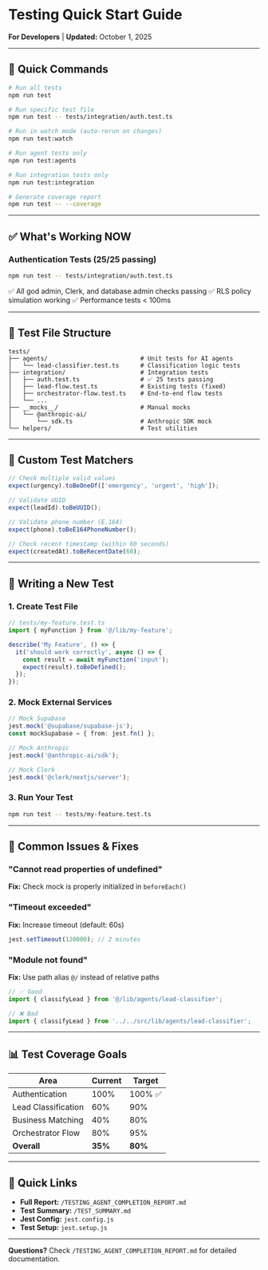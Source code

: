 # Testing Quick Start Guide

**For Developers** | **Updated:** October 1, 2025

---

## 🚀 Quick Commands

```bash
# Run all tests
npm run test

# Run specific test file
npm run test -- tests/integration/auth.test.ts

# Run in watch mode (auto-rerun on changes)
npm run test:watch

# Run agent tests only
npm run test:agents

# Run integration tests only
npm run test:integration

# Generate coverage report
npm run test -- --coverage
```

---

## ✅ What's Working NOW

### Authentication Tests (25/25 passing)
```bash
npm run test -- tests/integration/auth.test.ts
```
✅ All god admin, Clerk, and database admin checks passing
✅ RLS policy simulation working
✅ Performance tests < 100ms

---

## 📝 Test File Structure

```
tests/
├── agents/                          # Unit tests for AI agents
│   └── lead-classifier.test.ts      # Classification logic tests
├── integration/                     # Integration tests
│   ├── auth.test.ts                 # ✅ 25 tests passing
│   ├── lead-flow.test.ts            # Existing tests (fixed)
│   ├── orchestrator-flow.test.ts    # End-to-end flow tests
│   └── ...
├── __mocks__/                       # Manual mocks
│   └── @anthropic-ai/
│       └── sdk.ts                   # Anthropic SDK mock
└── helpers/                         # Test utilities
```

---

## 🔧 Custom Test Matchers

```typescript
// Check multiple valid values
expect(urgency).toBeOneOf(['emergency', 'urgent', 'high']);

// Validate UUID
expect(leadId).toBeUUID();

// Validate phone number (E.164)
expect(phone).toBeE164PhoneNumber();

// Check recent timestamp (within 60 seconds)
expect(createdAt).toBeRecentDate(60);
```

---

## 🎯 Writing a New Test

### 1. Create Test File

```typescript
// tests/my-feature.test.ts
import { myFunction } from '@/lib/my-feature';

describe('My Feature', () => {
  it('should work correctly', async () => {
    const result = await myFunction('input');
    expect(result).toBeDefined();
  });
});
```

### 2. Mock External Services

```typescript
// Mock Supabase
jest.mock('@supabase/supabase-js');
const mockSupabase = { from: jest.fn() };

// Mock Anthropic
jest.mock('@anthropic-ai/sdk');

// Mock Clerk
jest.mock('@clerk/nextjs/server');
```

### 3. Run Your Test

```bash
npm run test -- tests/my-feature.test.ts
```

---

## 🐛 Common Issues & Fixes

### "Cannot read properties of undefined"
**Fix:** Check mock is properly initialized in `beforeEach()`

### "Timeout exceeded"
**Fix:** Increase timeout (default: 60s)
```typescript
jest.setTimeout(120000); // 2 minutes
```

### "Module not found"
**Fix:** Use path alias `@/` instead of relative paths
```typescript
// ✅ Good
import { classifyLead } from '@/lib/agents/lead-classifier';

// ❌ Bad
import { classifyLead } from '../../src/lib/agents/lead-classifier';
```

---

## 📊 Test Coverage Goals

| Area | Current | Target |
|------|---------|--------|
| Authentication | 100% | 100% ✅ |
| Lead Classification | 60% | 90% |
| Business Matching | 40% | 80% |
| Orchestrator Flow | 80% | 95% |
| **Overall** | **35%** | **80%** |

---

## 🔗 Quick Links

- **Full Report:** `/TESTING_AGENT_COMPLETION_REPORT.md`
- **Test Summary:** `/TEST_SUMMARY.md`
- **Jest Config:** `jest.config.js`
- **Test Setup:** `jest.setup.js`

---

**Questions?** Check `/TESTING_AGENT_COMPLETION_REPORT.md` for detailed documentation.
